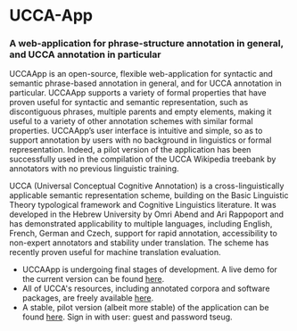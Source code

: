 # UCCA-App 
### A web-application for phrase-structure annotation in general, and UCCA annotation in particular

UCCAApp is an open-source, flexible web-application for syntactic and semantic phrase-based annotation in general, and for UCCA annotation in particular. UCCAApp supports a variety of formal properties that have proven useful for syntactic and semantic representation, such as discontiguous phrases, multiple parents and empty elements, making it useful to a variety of other annotation schemes with similar formal properties. UCCAApp’s user interface is intuitive and simple, so as to support annotation by users with no background in linguistics or formal representation. Indeed, a pilot version of the application has been successfully used in the compilation of the UCCA Wikipedia treebank by annotators with no previous linguistic training.

UCCA (Universal Conceptual Cognitive Annotation) is a cross-linguistically applicable semantic representation scheme, building on the Basic Linguistic Theory typological framework and Cognitive Linguistics literature. It was developed in the Hebrew University by Omri Abend and Ari Rappoport and has demonstrated applicability to multiple languages, including English, French, German and Czech, support for rapid annotation, accessibility to non-expert annotators and stability under translation. The scheme has recently proven useful for machine translation evaluation.

- UCCAApp is undergoing final stages of development. A live demo for the current version can be found [here](http://ucca-demo.cs.huji.ac.il).
- All of UCCA's resources, including annotated corpora and software packages, are freely available [here](http://www.cs.huji.ac.il/~oabend/ucca.html).
- A stable, pilot version (albeit more stable) of the application can be found [here](http://ucca.cs.huji.ac.il). Sign in with user: guest and password tseug.
